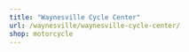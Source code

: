 ```yaml
---
title: "Waynesville Cycle Center"
url: /waynesville/waynesville-cycle-center/
shop: motorcycle
---
```


